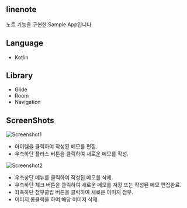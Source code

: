 ## linenote

노트 기능을 구현한 Sample App입니다.

## Language 
- Kotlin   

## Library
- Glide
- Room
- Navigation   

## ScreenShots

![Screenshot1](https://user-images.githubusercontent.com/44568146/75122954-8a3de380-56e6-11ea-8f62-e3e10a4b1041.png)

* 아이템을 클릭하여 작성된 메모를 편집.   
* 우측하단 플러스 버튼을 클릭하여 새로운 메모를 작성.                 
         
         
![Screenshot2](https://user-images.githubusercontent.com/44568146/75122970-aa6da280-56e6-11ea-9c1a-ec2c8054208e.png)

* 우측상단 메뉴를 클릭하여 작성된 메모를 삭제.   
* 우측하단 체크 버튼을 클릭하여 새로운 메모를 저장 또는 작성된 메모 편집완료.   
* 좌측하단 첨부클립 버튼을 클릭하여 새로운 이미지 첨부.   
* 이미지 롱클릭을 하여 해당 이미지 삭제.   





